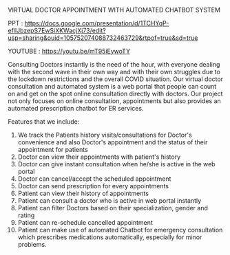 VIRTUAL DOCTOR APPOINTMENT WITH AUTOMATED CHATBOT SYSTEM

PPT : https://docs.google.com/presentation/d/1TCHYqP-efllJbzepS7EwSiXKWacjXj73/edit?usp=sharing&ouid=105752074088732463729&rtpof=true&sd=true

YOUTUBE : https://youtu.be/mT95iEywoTY

Consulting Doctors instantly is the need of the hour, with everyone dealing with the second wave in their own way and with their own struggles due to the lockdown restrictions and the overall COVID situation.
Our virtual doctor consultation and automated system is a web portal that people can count on and get on the spot online consultation directly with doctors.
Our project not only focuses on online consultation, appointments but also provides an automated  prescription chatbot for ER services.

Features that we include:

1. We track the Patients history visits/consultations for Doctor's convenience 
and also Doctor's appointment and the status of their appointment for patients
2. Doctor can view their appointments with patient's history
3. Doctor can give instant consultation when he/she is active in the web portal
4. Doctor can cancel/accept the scheduled appointment
5. Doctor can send prescription for every appointments
6. Patient can view their history of appointments
7. Patient can consult a doctor who is active in web portal instantly
8. Patient can filter Doctors based on their specialization, gender and rating
9. Patient can re-schedule cancelled appointment 
10. Patient can make use of automated Chatbot for emergency consultation which prescribes medications automatically, especially for minor problems.
